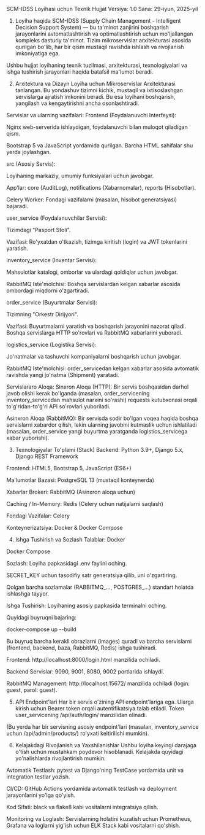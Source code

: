 SCM-IDSS Loyihasi uchun Texnik Hujjat
Versiya: 1.0
Sana: 29-iyun, 2025-yil

1. Loyiha haqida
SCM-IDSS (Supply Chain Management - Intelligent Decision Support System) — bu ta'minot zanjirini boshqarish jarayonlarini avtomatlashtirish va optimallashtirish uchun mo'ljallangan kompleks dasturiy ta'minot. Tizim mikroservislar arxitekturasi asosida qurilgan bo'lib, har bir qism mustaqil ravishda ishlash va rivojlanish imkoniyatiga ega.

Ushbu hujjat loyihaning texnik tuzilmasi, arxitekturasi, texnologiyalari va ishga tushirish jarayonlari haqida batafsil ma'lumot beradi.

2. Arxitektura va Dizayn
Loyiha uchun Mikroservislar Arxitekturasi tanlangan. Bu yondashuv tizimni kichik, mustaqil va ixtisoslashgan servislarga ajratish imkonini beradi. Bu esa loyihani boshqarish, yangilash va kengaytirishni ancha osonlashtiradi.

Servislar va ularning vazifalari:
Frontend (Foydalanuvchi Interfeysi):

Nginx web-serverida ishlaydigan, foydalanuvchi bilan muloqot qiladigan qism.

Bootstrap 5 va JavaScript yordamida qurilgan. Barcha HTML sahifalar shu yerda joylashgan.

src (Asosiy Servis):

Loyihaning markaziy, umumiy funksiyalari uchun javobgar.

App'lar: core (AuditLog), notifications (Xabarnomalar), reports (Hisobotlar).

Celery Worker: Fondagi vazifalarni (masalan, hisobot generatsiyasi) bajaradi.

user_service (Foydalanuvchilar Servisi):

Tizimdagi "Pasport Stoli".

Vazifasi: Ro'yxatdan o'tkazish, tizimga kiritish (login) va JWT tokenlarini yaratish.

inventory_service (Inventar Servisi):

Mahsulotlar katalogi, omborlar va ulardagi qoldiqlar uchun javobgar.

RabbitMQ Iste'molchisi: Boshqa servislardan kelgan xabarlar asosida ombordagi miqdorni o'zgartiradi.

order_service (Buyurtmalar Servisi):

Tizimning "Orkestr Dirijyori".

Vazifasi: Buyurtmalarni yaratish va boshqarish jarayonini nazorat qiladi. Boshqa servislarga HTTP so'rovlari va RabbitMQ xabarlarini yuboradi.

logistics_service (Logistika Servisi):

Jo'natmalar va tashuvchi kompaniyalarni boshqarish uchun javobgar.

RabbitMQ Iste'molchisi: order_servicedan kelgan xabarlar asosida avtomatik ravishda yangi jo'natma (Shipment) yaratadi.

Servislararo Aloqa:
Sinxron Aloqa (HTTP): Bir servis boshqasidan darhol javob olishi kerak bo'lganda (masalan, order_servicening inventory_servicedan mahsulot narxini so'rashi) requests kutubxonasi orqali to'g'ridan-to'g'ri API so'rovlari yuboriladi.

Asinxron Aloqa (RabbitMQ): Bir servisda sodir bo'lgan voqea haqida boshqa servislarni xabardor qilish, lekin ularning javobini kutmaslik uchun ishlatiladi (masalan, order_service yangi buyurtma yaratganda logistics_servicega xabar yuborishi).

3. Texnologiyalar To'plami (Stack)
Backend: Python 3.9+, Django 5.x, Django REST Framework

Frontend: HTML5, Bootstrap 5, JavaScript (ES6+)

Ma'lumotlar Bazasi: PostgreSQL 13 (mustaqil konteynerda)

Xabarlar Brokeri: RabbitMQ (Asinxron aloqa uchun)

Caching / In-Memory: Redis (Celery uchun natijalarni saqlash)

Fondagi Vazifalar: Celery

Konteynerizatsiya: Docker & Docker Compose

4. Ishga Tushirish va Sozlash
Talablar:
Docker

Docker Compose

Sozlash:
Loyiha papkasidagi .env faylini oching.

SECRET_KEY uchun tasodifiy satr generatsiya qilib, uni o'zgartiring.

Qolgan barcha sozlamalar (RABBITMQ_..., POSTGRES_...) standart holatda ishlashga tayyor.

Ishga Tushirish:
Loyihaning asosiy papkasida terminalni oching.

Quyidagi buyruqni bajaring:

docker-compose up --build

Bu buyruq barcha kerakli obrazlarni (images) quradi va barcha servislarni (frontend, backend, baza, RabbitMQ, Redis) ishga tushiradi.

Frontend: http://localhost:8000/login.html manzilida ochiladi.

Backend Servislar: 9090, 9001, 8080, 9002 portlarida ishlaydi.

RabbitMQ Management: http://localhost:15672/ manzilida ochiladi (login: guest, parol: guest).

5. API Endpoint'lari
Har bir servis o'zining API endpoint'lariga ega. Ularga kirish uchun Bearer token orqali autentifikatsiya talab etiladi. Token user_servicening /api/auth/login/ manzilidan olinadi.

(Bu yerda har bir servisning asosiy endpoint'lari (masalan, inventory_service uchun /api/admin/products/) ro'yxati keltirilishi mumkin).

6. Kelajakdagi Rivojlanish va Yaxshilanishlar
Ushbu loyiha keyingi darajaga o'tish uchun mustahkam poydevor hisoblanadi. Kelajakda quyidagi yo'nalishlarda rivojlantirish mumkin:

Avtomatik Testlash: pytest va Django'ning TestCase yordamida unit va integration testlar yozish.

CI/CD: GitHub Actions yordamida avtomatik testlash va deployment jarayonlarini yo'lga qo'yish.

Kod Sifati: black va flake8 kabi vositalarni integratsiya qilish.

Monitoring va Loglash: Servislarning holatini kuzatish uchun Prometheus, Grafana va loglarni yig'ish uchun ELK Stack kabi vositalarni qo'shish.
